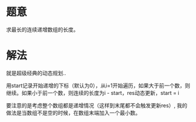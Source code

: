 # 题意
求最长的连续递增数组的长度。

# 解法
就是超级经典的动态规划..

用start记录开始递增的下标（默认为0），从i=1开始遍历，如果大于前一个数，则继续。如果小于前一个数，则连续的长度为i - start，res动态更新，start = i

要注意的是考虑整个数组都是递增情况（这样到末尾都不会触发更新res）, 我的做法是当数组不是空的时候，在数组末端加入一个最小数。
